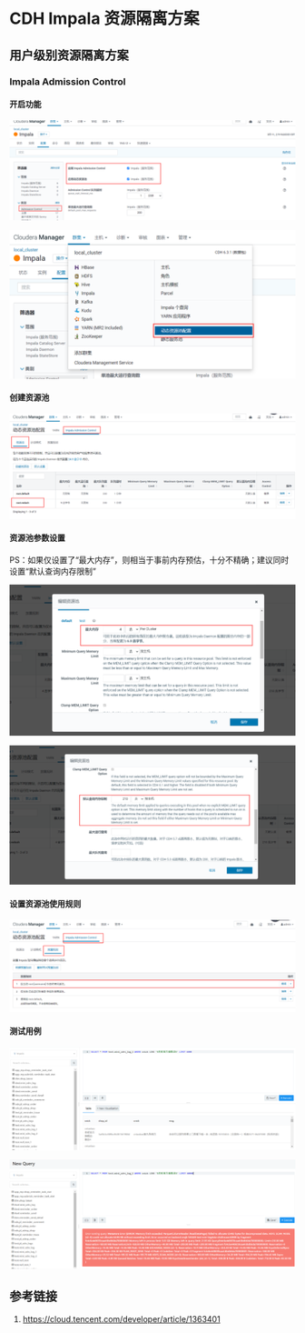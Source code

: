 # CDH Impala 资源隔离方案

## 用户级别资源隔离方案

### Impala Admission Control

#### 开启功能

![](resources/images/Pasted%20image%2020231113154310.png)

![](resources/images/Pasted%20image%2020231113154314.png)

#### 创建资源池

![](resources/images/Pasted%20image%2020231113154328.png)

#### 资源池参数设置

PS：如果仅设置了“最大内存”，则相当于事前内存预估，十分不精确；建议同时设置“默认查询内存限制”

![](resources/images/Pasted%20image%2020231113154341.png)

![](resources/images/Pasted%20image%2020231113154344.png)

#### 设置资源池使用规则

![](resources/images/Pasted%20image%2020231113154352.png)

#### 测试用例

![](resources/images/Pasted%20image%2020231113154402.png)

![](resources/images/Pasted%20image%2020231113154409.png)

## 参考链接
1. https://cloud.tencent.com/developer/article/1363401